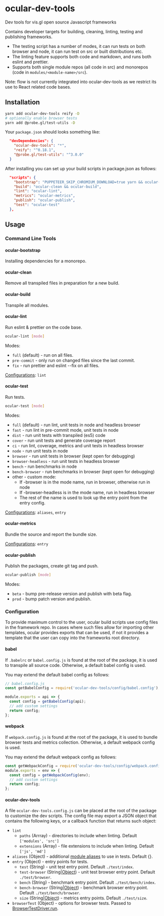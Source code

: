 # ocular-dev-tools

Dev tools for vis.gl open source Javascript frameworks

Contains developer targets for building, cleaning, linting, testing and publishing frameworks.

* The testing script has a number of modes, it can run tests on both browser and node, it can run test on src or built distributions etc.
* The linting feature supports both code and markdown, and runs both eslint and prettier.
* Supports both single module repos (all code in src) and monorepos (code in `modules/<module-name>/src`).


Note: flow is not currently integrated into ocular-dev-tools as we restrict its use to React related code bases.


## Installation

```bash
yarn add ocular-dev-tools reify -D
# optionally enable browser tests
yarn add @probe.gl/test-utils -D
```

Your `package.json` should looks something like:

```json
  "devDependencies": {
    "ocular-dev-tools": "*",
    "reify": "^0.18.1",
    "@probe.gl/test-utils": "^3.0.0"
  }
```

After installing you can set up your build scripts in package.json as follows:

```json
  "scripts": {
    "bootstrap": "PUPPETEER_SKIP_CHROMIUM_DOWNLOAD=true yarn && ocular-bootstrap",
    "build": "ocular-clean && ocular-build",
    "lint": "ocular-lint",
    "metrics": "ocular-metrics",
    "publish": "ocular-publish",
    "test": "ocular-test"
  },
```

## Usage

### Command Line Tools

#### ocular-bootstrap

Installing dependencies for a monorepo.

#### ocular-clean

Remove all transpiled files in preparation for a new build.

#### ocular-build

Transpile all modules.

#### ocular-lint

Run eslint & prettier on the code base.

```bash
ocular-lint [mode]
```

Modes:

- `full` (default) - run on all files.
- `pre-commit` - only run on changed files since the last commit.
- `fix` - run prettier and eslint --fix on all files.

[Configurations](#ocular-dev-tools-1): `lint`

#### ocular-test

Run tests.

```bash
ocular-test [mode]
```

Modes:

- `full` (default) - run lint, unit tests in node and headless browser
- `fast` - run lint in pre-commit mode, unit tests in node
- `dist` - run unit tests with transpiled (es5) code
- `cover` - run unit tests and generate coverage report
- `ci` - run lint, coverage, metrics and unit tests in headless browser
- `node` - run unit tests in node
- `browser` - run unit tests in browser (kept open for debugging)
- `browser-headless` - run unit tests in headless browser
- `bench` - run benchmarks in node
- `bench-browser` - run benchmarks in browser (kept open for debugging)
- other - custom mode:
  + If -browser is in the mode name, run in browser, otherwise run in node
  + If -browser-headless is in the mode name, run in headless browser
  + The rest of the name is used to look up the entry point from the entry config.

[Configurations](#ocular-dev-tools-1): `aliases`, `entry`

#### ocular-metrics

Bundle the source and report the bundle size.

[Configurations](#ocular-dev-tools-1): `entry`

#### ocular-publish

Publish the packages, create git tag and push.

```bash
ocular-publish [mode]
```

Modes:

- `beta` - bump pre-release version and publish with beta flag.
- `prod` - bump patch version and publish.


### Configuration

To provide maximum control to the user, ocular build scripts use config files in the framework repo. In cases where such files allow for importing other templates, ocular provides exports that can be used, if not it provides a template that the user can copy into the frameworks root directory.

#### babel

If `.babelrc` or `babel.config.js` is found at the root of the package, it is used to transpile all source code. Otherwise, a default babel config is used.

You may extend the default babel config as follows:

```js
// babel.config.js
const getBabelConfig = require('ocular-dev-tools/config/babel.config');

module.exports = api => {
  const config = getBabelConfig(api);
  // add custom settings
  return config;
};
```

#### webpack

If `webpack.config.js` is found at the root of the package, it is used to bundle browser tests and metrics collection. Otherwise, a default webpack config is used.

You may extend the default webpack config as follows:

```js
const getWebpackConfig = require('ocular-dev-tools/config/webpack.config');
module.exports = env => {
  const config = getWebpackConfig(env);
  // add custom settings
  return config;
};
```

#### ocular-dev-tools

A file `ocular-dev-tools.config.js` can be placed at the root of the package to customize the dev scripts. The config file may export a JSON object that contains the following keys, or a callback function that returns such object:

- `lint`
  + `paths` (Arrray) - directories to include when linting. Default `['modules', 'src']`
  + `extensions` (Array) - file extensions to include when linting. Default `['js', 'md']`
- `aliases` (Object) - additional [module aliases](https://www.npmjs.com/package/module-alias) to use in tests. Default {}.
- `entry` (Object) - entry points for tests.
  + `test` (String) - unit test entry point. Default `./test/index`.
  + `test-browser` (String|[Object](https://webpack.js.org/concepts/entry-points/)) - unit test browser entry point. Default `./test/browser`.
  + `bench` (String) - benchmark entry point. Default `./test/bench/index`.
  + `bench-browser` (String|[Object](https://webpack.js.org/concepts/entry-points/)) - benchmark browser entry point. Default `./test/bench/browser`.
  + `size` (String|[Object](https://webpack.js.org/concepts/entry-points/)) - metrics entry points. Default `./test/size`.
- `browserTest` (Object) - options for browser tests. Passed to [BrowserTestDriver.run](https://uber-web.github.io/probe.gl/#/documentation/api-reference-testing/browsertestdriver).

